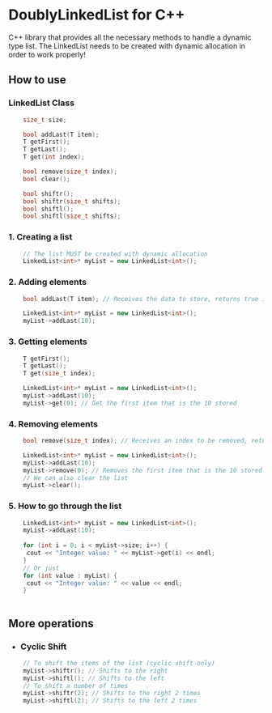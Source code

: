 # DoublyLinkedList for C++

C++ library that provides all the necessary methods to handle a dynamic type list. 
The LinkedList needs to be created with dynamic allocation in order to work properly!

## How to use
### LinkedList Class
```c++ 
    size_t size;

    bool addLast(T item);
    T getFirst();
    T getLast();
    T get(int index);

    bool remove(size_t index);
    bool clear();

    bool shiftr();
    bool shiftr(size_t shifts);
    bool shiftl();
    bool shiftl(size_t shifts);
```
### 1. Creating a list
```c++
    // The list MUST be created with dynamic allocation
    LinkedList<int>* myList = new LinkedList<int>();
```
### 2. Adding elements
```c++
    bool addLast(T item); // Receives the data to store, returns true if success
```
```c++
    LinkedList<int>* myList = new LinkedList<int>();
    myList->addLast(10);
```
### 3. Getting elements
```c++
    T getFirst();
    T getLast();
    T get(size_t index);
```
```c++
    LinkedList<int>* myList = new LinkedList<int>();
    myList->addLast(10);
    myList->get(0); // Get the first item that is the 10 stored
```
### 4. Removing elements
```c++
    bool remove(size_t index); // Receives an index to be removed, returns true if success
```
```c++
    LinkedList<int>* myList = new LinkedList<int>();
    myList->addLast(10);
    myList->remove(0); // Removes the first item that is the 10 stored
    // We can also clear the list
    myList->clear();
```
### 5. How to go through the list
```c++
    LinkedList<int>* myList = new LinkedList<int>();
    myList->addLast(10);
    
    for (int i = 0; i < myList->size; i++) {
     cout << "Integer value: " << myList->get(i) << endl;
    }
    // Or just
    for (int value : myList) {
     cout << "Integer value: " << value << endl;
    }
   
```
## More operations
- ###  Cyclic Shift
```c++
    // To shift the items of the list (cyclic shift only)
    myList->shiftr(); // Shifts to the right
    myList->shiftl(); // Shifts to the left
    // To shift a number of times
    myList->shiftr(2); // Shifts to the right 2 times
    myList->shiftl(2); // Shifts to the left 2 times
```
